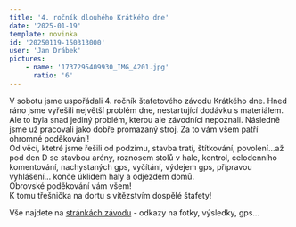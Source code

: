 ```yaml
---
title: '4. ročník dlouhého Krátkého dne'
date: '2025-01-19'
template: novinka
id: '20250119-150313000'
user: 'Jan Drábek'
pictures:
    - name: '1737295409930_IMG_4201.jpg'
      ratio: '6'
---
```

V sobotu jsme uspořádali 4. ročník štafetového závodu Krátkého dne. Hned ráno jsme vyřešili největší problém dne, nestartující dodávku s materiálem. Ale to byla snad jediný problém, kterou ale závodníci nepoznali. Následně jsme už pracovali jako dobře promazaný stroj. Za to vám všem patří ohromné poděkování!  
Od věcí, ktetré jsme řešili od podzimu, stavba tratí, štítkování, povolení...až pod den D se stavbou arény, roznosem stolů v hale, kontrol, celodenního komentování, nachystaných gps, vyčítání, výdejem gps, přípravou vyhlášení... konče úklidem haly a odjezdem domů.  
Obrovské poděkování vám všem!  
K tomu třešnička na dortu s vítězstvím dospělé štafety!

Vše najdete na [stránkách závodu](https://kratkyden.zabiny.club/) - odkazy na fotky, výsledky, gps...
